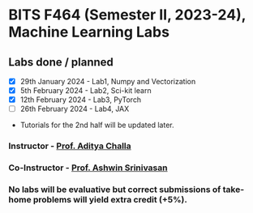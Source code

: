 # BITS F464 (Semester II, 2023-24), Machine Learning Labs 

## Labs done / planned

- [x] 29th January 2024 - Lab1, Numpy and Vectorization
- [x] 5th February 2024 - Lab2, Sci-kit learn
- [x] 12th February 2024 - Lab3, PyTorch
- [ ] 26th February 2024 - Lab4, JAX
- Tutorials for the 2nd half will be updated later.

### Instructor - [Prof. Aditya Challa](https://www.bits-pilani.ac.in/goa/aditya-challa/)
### Co-Instructor - [Prof. Ashwin Srinivasan](https://www.bits-pilani.ac.in/goa/ashwin-srinivasan/)

### No labs will be evaluative but correct submissions of take-home problems will yield extra credit (+5%).

